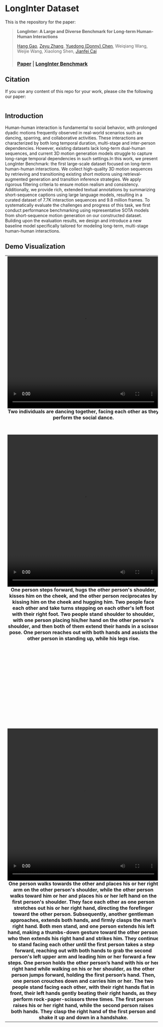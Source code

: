 # LongInter Dataset

This is the repository for the paper:
> **LongInter: A Large and Diverse Benchmark for Long-term Human-Human Interactions**
> 
> [Hang Gao](https://www.linkedin.com/in/hang-gao-725986307/?originalSubdomain=au), [Zeyu Zhang](https://steve-zeyu-zhang.github.io), [Yuedong (Donny) Chen](https://donydchen.github.io/), Weiqiang Wang, Weijie Wang, Xiaolong Shen, [Jianfei Cai](https://jianfei-cai.github.io/)
> 
> ### [Paper]() | [LongInter Benchmark]()

## Citation

If you use any content of this repo for your work, please cite the following our paper:
```

```

## Introduction
Human-human interaction is fundamental to social behavior, with prolonged dyadic motions frequently observed in real-world scenarios such as dancing, sparring, and collaborative activities. These interactions are characterized by both long temporal duration, multi-stage and inter-person dependencies. However, existing datasets lack long-term dual-human sequences, and current 3D motion generation models struggle to capture long-range temporal dependencies in such settings.In this work, we present LongInter Benchmark: the first large-scale dataset focused on long-term human-human interactions. We collect high-quality 3D motion sequences by retrieving and transitioning existing short motions using retrieval-augmented generation and transition inference strategies. We apply rigorous filtering criteria to ensure motion realism and consistency. Additionally, we provide rich, extended textual annotations by summarizing short-sequence captions using large language models, resulting in a curated dataset of 7.7K interaction sequences and 9.8 million frames. To systematically evaluate the challenges and progress of this task, we first conduct performance benchmarking using representative SOTA models from short-sequence motion generation on our constructed dataset. Building upon the evaluation results, we design and introduce a new baseline model specifically tailored for modeling long-term, multi-stage human-human interactions.

## Demo Visualization

<table>
  <tr>
    <td width="500" align="center" valign="top">
      <video src="https://github.com/user-attachments/assets/b84df92e-ed92-4d17-82ae-1184c1aaefb8" width="500" height="500" controls></video><br>
      <b>Two individuals are dancing together, facing each other as they perform the social dance.</b>
    </td>
    <td width="500" align="center" valign="top">
      <video src="https://github.com/user-attachments/assets/4c70ea3d-69ec-4cee-934f-fb66583f8569" width="500" height="500" controls></video><br>
      <b>Two people are dancing together in a ballroom, practicing their dance moves as they enjoy the rhythm of the music.</b>
    </td>
        <td width="500" align="center" valign="top">
      <video src="https://github.com/user-attachments/assets/e1f147ba-e4ee-401a-aed5-50575085451e" width="500" height="500" controls></video><br>
      <b>Two people are dancing together, performing a lively dance as one person learns the dance moves of the other. The two individuals are rehearsing Latin dance moves in unison.</b>
    </td>
    <td width="500" align="center" valign="top">
      <video src="https://github.com/user-attachments/assets/e18feda1-b400-4181-8295-f814f85e4258" width="500" height="500" controls></video><br>
      <b>Both of them kick with their left legs simultaneously and lift their right legs to kick one another. They then move forward and kick each other's legs, engaging in a kicking collision using their left legs.</b>
    </td>
  </tr>


  <tr>
    <td width="500" align="center" valign="top">
      <video src="https://github.com/user-attachments/assets/6c09fc6f-1fc0-4838-bf44-a71a8177e28c" width="500" height="500" controls></video><br>
      <b>One person steps forward, hugs the other person's shoulder, kisses him on the cheek, and the other person reciprocates by kissing him on the cheek and hugging him. Two people face each other and take turns stepping on each other's left foot with their right foot. Two people stand shoulder to shoulder, with one person placing his/her hand on the other person's shoulder, and then both of them extend their hands in a scissor pose. One person reaches out with both hands and assists the other person in standing up, while his legs rise.</b>
    </td>
    <td width="500" align="center" valign="top">
      <video src="https://github.com/user-attachments/assets/a5957665-9cef-4b1d-a7be-c8707d34c798" width="500" height="500" controls></video><br>
      <b>One person steps forward, hugs the other person's shoulder, kisses him on the cheek, and the other person reciprocates by kissing him on the cheek and hugging him. Then, one person walks closer to the other, who pushes him away with their right hand before stepping back. The first person sits, while the second person stands on his or her left side and uses both hands to massage his or her left shoulder. As one person sits still, they extend their left hand to hold the right hand of the standing person, who simultaneously bends his or her knees and lowers his or her body.</b>
    </td>
  <td width="500" align="center" valign="top">
      <video src="https://github.com/user-attachments/assets/70f87045-52e2-4a98-8751-ab01ff63bde0" width="500" height="500" controls></video><br>
      <b>Two people stand face to face, with one person extending his or her hands and moving closer to cover the other person's mouth with his or her palms. The other person retreats a step. They then stand facing each other again, and the first person stretches out his or her right hand to touch the second person's head while the second person stands still. Next, they stand side by side, with one person holding the other's left arm with both hands and pulling him or her back, causing the other person to take a few steps while being pulled. Back in front of each other, the first person forcefully slaps the second person's face with his or her left and right hands, causing the second person to twist his or her body from side to side. Standing facing each other once more, one person extends his or her right hand and pulls the other person's right hand, pulling him or her forward. They then stand facing each other again, and the first person extends his or her left hand to pat the right cheek of the second person. Once more standing side by side, one person extends both hands to touch the shoulders of the other person as he or she walks forward slowly together. They stand facing each other again, with the first person placing his or her hands on the left ear of the second person and whispering. Finally, the second person extends his or her right hand above his or her head.</b>
    </td>
    <td width="500" align="center" valign="top">
      <video src="https://github.com/user-attachments/assets/cfcc7989-c5e9-47d0-b7db-ea809f0d003c" width="500" height="500" controls></video><br>
      <b>Two people stand face to face, with the first person extending his/her hands to grab the second person's right hand, pulling him/her towards the front. They continue to face each other as one person extends his/her right hand to grasp the left hand of the other and pulls him/her closer. Walking side by side, one person raises his/her right hand to grab the other person's left arm, moving forward together. Again, they stand facing each other, and the first person leans towards the second person, who also leans towards him/her. Standing face to face once more, one person extends his/her right foot and kicks the left shin of the other person, causing him/her to move sideways twice. Finally, with both still facing each other, the first person raises his/her right hand to lightly slap the right cheek of the second person.</b>
    </td>
  </tr>


  <tr>
    <td width="500" align="center" valign="top">
      <video src="https://github.com/user-attachments/assets/48f5b40c-ff2b-4f16-8ed5-2e222fce63a2" width="500" height="500" controls></video><br>
      <b>One person walks towards the other and places his or her right arm on the other person's shoulder, while the other person walks toward him or her and places his or her left hand on the first person's shoulder. They face each other as one person stretches out his or her right hand, directing the forefinger toward the other person. Subsequently, another gentleman approaches, extends both hands, and firmly clasps the man’s right hand. Both men stand, and one person extends his left hand, making a thumbs-down gesture toward the other person, who then extends his right hand and strikes him. They continue to stand facing each other until the first person takes a step forward, reaching out with both hands to grab the second person's left upper arm and leading him or her forward a few steps. One person holds the other person’s hand with his or her right hand while walking on his or her shoulder, as the other person jumps forward, holding the first person’s hand. Then, one person crouches down and carries him or her. The two people stand facing each other, with their right hands flat in front, their left hands gently beating their right hands, as they perform rock-paper-scissors three times. The first person raises his or her right hand, while the second person raises both hands. They clasp the right hand of the first person and shake it up and down in a handshake.</b>
    </td>
    <td width="500" align="center" valign="top">
      <video src="https://github.com/user-attachments/assets/0b7ce1b5-687c-4c69-92fd-aa20ccdd51ce" width="500" height="500" controls></video><br>
      <b>The two people almost bump into each other, and one person raises his hands to his chest and walks aside. One person covers the other person's right ear with both hands and whispers, while the other person covers his or her mouth with both hands. They then face each other, sit down, and twist their wrists with their right hands. Standing side by side and facing opposite directions, they wrap their right arms around each other's right arms and start spinning around, dancing together. Finally, they stand face to face, holding onto each other's arms and swaying back and forth, dancing.</b>
    </td>
    <td width="500" align="center" valign="top">
      <video src="https://github.com/user-attachments/assets/49523825-31f6-4aeb-8b11-d3607858fa58" width="500" height="500" controls></video><br>
      <b>Two people are standing, and one person rotates the other and kicks him on his left leg with their right leg. The first person sitting there extends his left hand, while the second person puts their right hand around the first person's left arm. They then stand up and walk forward together, facing each other with their right hands, swinging their hands from back to front and punching from bottom to top. They play three games of rock, paper, scissors. One person grabs his right arm with both hands and pulls, turning him to the right. The two people extend both hands to shake, and one person pulls the other person. The first person softly pats the upper left part of the second person's back from behind with his/her right hand. The standing person touches the head of the sitting person with his/her right hand, and the other person raises both hands.</b>
    </td>
    <td width="500" align="center" valign="top">
      <video src="https://github.com/user-attachments/assets/d46e494e-7a39-4cc7-a0eb-1d87ea9d3136" width="500" height="500" controls></video><br>
      <b>The first person stands in front of the second person, facing him, and gently kicks the second person's right calf with their right foot. Both people stand facing each other, communicating, as the first person occasionally waves his/her left hand up and down, while the second person waves his/her right hand in the same manner. An individual grasps the left hand of the other person, tugs him/her toward the front, and then the other individual proceeds to advance a few steps. One person stands to the left of the other, tiptoeing and raising both hands while whispering something to them. One person stretches out his/her hands to cover the other person's mouth, while simultaneously, the other person stretches out his/her right hand to cover the first person's mouth. The first person then leans back. One person slaps the other, but he/she does not react. Two people stand side by side, with the first person's right arm intertwined with the second person's left arm, and they walk forward together. One person walks to the left rear of the other person, who is sitting in a seat, and pats the right side of his/her back using his/her right hand. Two people stand side by side again, and one person embraces the other person's shoulder with his/her left hand and pats his/her cheek with the right hand, while the other person embraces this person's waist with his/her right hand.</b>
    </td>
  </tr>
</table>























